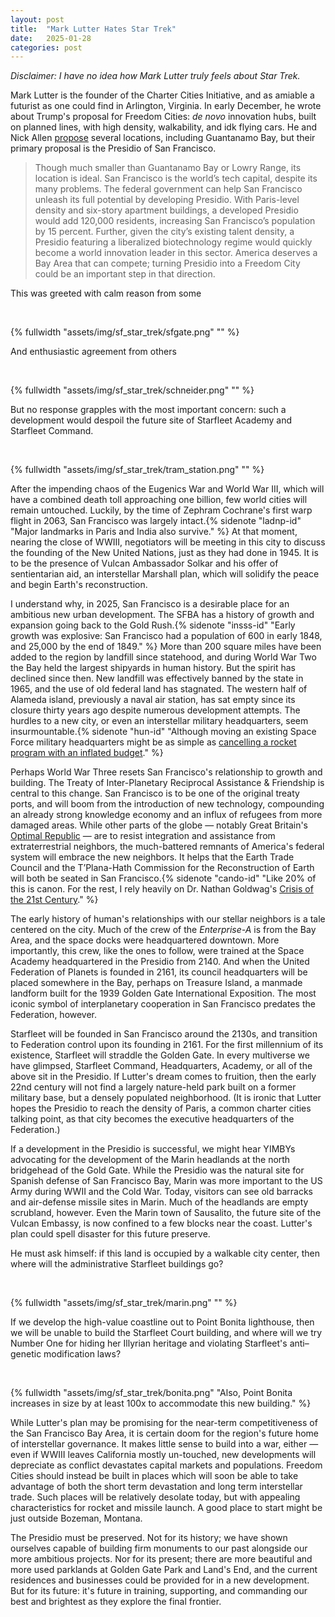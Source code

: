 ```yaml
---
layout: post
title:  "Mark Lutter Hates Star Trek"
date:   2025-01-28
categories: post
---
```


<p style="font-size: 14px; font-style: italic;">Disclaimer: I have no idea how Mark Lutter truly feels about Star Trek.</p>

Mark Lutter is the founder of the Charter Cities Initiative, and as amiable a futurist as one could find in Arlington, Virginia. In early December, he wrote about Trump's proposal for Freedom Cities: *de novo* innovation hubs, built on planned lines, with high density, walkability, and idk flying cars. He and Nick Allen [propose](https://www.city-journal.org/article/building-freedom-cities) several locations, including Guantanamo Bay, but their primary proposal is the Presidio of San Francisco. 

> Though much smaller than Guantanamo Bay or Lowry Range, its location is ideal. San Francisco is the world’s tech capital, despite its many problems. The federal government can help San Francisco unleash its full potential by developing Presidio. With Paris-level density and six-story apartment buildings, a developed Presidio would add 120,000 residents, increasing San Francisco’s population by 15 percent. Further, given the city’s existing talent density, a Presidio featuring a liberalized biotechnology regime would quickly become a world innovation leader in this sector. America deserves a Bay Area that can compete; turning Presidio into a Freedom City could be an important step in that direction.

This was greeted with calm reason from some

<br>

{% fullwidth "assets/img/sf_star_trek/sfgate.png" "" %}

And enthusiastic agreement from others

<br>

{% fullwidth "assets/img/sf_star_trek/schneider.png" "" %}

But no response grapples with the most important concern: such a development would despoil the future site of Starfleet Academy and Starfleet Command. 

<br>

{% fullwidth "assets/img/sf_star_trek/tram_station.png" "" %}

After the impending chaos of the Eugenics War and World War III, which will have a combined death toll approaching one billion, few world cities will remain untouched. Luckily, by the time of Zephram Cochrane's first warp flight in 2063, San Francisco was largely intact.{% sidenote "ladnp-id" "Major landmarks in Paris and India also survive." %} At that moment, nearing the close of WWIII, negotiators will be meeting in this city to discuss the founding of the New United Nations, just as they had done in 1945. It is to be the presence of Vulcan Ambassador Solkar and his offer of sentientarian aid, an interstellar Marshall plan, which will solidify the peace and begin Earth's reconstruction. 

I understand why, in 2025, San Francisco is a desirable place for an ambitious new urban development. The SFBA has a history of growth and expansion going back to the Gold Rush.{% sidenote "insss-id" "Early growth was explosive: San Francisco had a population of 600 in early 1848, and 25,000 by the end of 1849." %} More than 200 square miles have been added to the region by landfill since statehood, and during World War Two the Bay held the largest shipyards in human history. But the spirit has declined since then. New landfill was effectively banned by the state in 1965, and the use of old federal land has stagnated. The western half of Alameda island, previously a naval air station, has sat empty since its closure thirty years ago despite numerous development attempts. The hurdles to a new city, or even an interstellar military headquarters, seem insurmountable.{% sidenote "hun-id" "Although moving an existing Space Force military headquarters might be as simple as [cancelling a rocket program with an inflated budget](https://arstechnica.com/space/2024/12/how-did-the-ceo-of-an-online-payments-firm-become-the-nominee-to-lead-nasa/)." %} 

Perhaps World War Three resets San Francisco's relationship to growth and building. The Treaty of Inter-Planetary Reciprocal Assistance & Friendship is central to this change. San Francisco is to be one of the original treaty ports, and will boom from the introduction of new technology, compounding an already strong knowledge economy and an influx of refugees from more damaged areas. While other parts of the globe — notably Great Britain's [Optimal Republic](https://stexpanded.fandom.com/wiki/Optimal_Republic_of_Great_Britain) — are to resist integration and assistance from extraterrestrial neighbors, the much-battered remnants of America's federal system will embrace the new neighbors. It helps that the Earth Trade Council and the T’Plana-Hath Commission for the Reconstruction of Earth will both be seated in San Francisco.{% sidenote "cando-id" "Like 20% of this is canon. For the rest, I rely heavily on Dr. Nathan Goldwag's [Crisis of the 21st Century](https://tranquility.press/wp-content/uploads/2024/05/reconstructing-the-crisis-of-the-21st-century.pdf)." %}

The early history of human's relationships with our stellar neighbors is a tale centered on the city. Much of the crew of the *Enterprise-A* is from the Bay Area, and the space docks were headquartered downtown. More importantly, this crew, like the ones to follow, were trained at the Space Academy headquartered in the Presidio from 2140. And when the United Federation of Planets is founded in 2161, its council headquarters will be placed somewhere in the Bay, perhaps on Treasure Island, a manmade landform built for the 1939 Golden Gate International Exposition. The most iconic symbol of interplanetary cooperation in San Francisco predates the Federation, however. 

Starfleet will be founded in San Francisco around the 2130s, and transition to Federation control upon its founding in 2161. For the first millennium of its existence, Starfleet will straddle the Golden Gate. In every multiverse we have glimpsed, Starfleet Command, Headquarters, Academy, or all of the above sit in the Presidio. If Lutter's dream comes to fruition, then the early 22nd century will not find a largely nature-held park built on a former military base, but a densely populated neighborhood. (It is ironic that Lutter hopes the Presidio to reach the density of Paris, a common charter cities talking point, as that city becomes the executive headquarters of the Federation.) 

If a development in the Presidio is successful, we might hear YIMBYs advocating for the development of the Marin headlands at the north bridgehead of the Gold Gate. While the Presidio was the natural site for Spanish defense of San Francisco Bay, Marin was more important to the US Army during WWII and the Cold War. Today, visitors can see old barracks and air-defense missile sites in Marin. Much of the headlands are empty scrubland, however. Even the Marin town of Sausalito, the future site of the Vulcan Embassy, is now confined to a few blocks near the coast. Lutter's plan could spell disaster for this future preserve. 

He must ask himself: if this land is occupied by a walkable city center, then where will the administrative Starfleet buildings go? 

<br>

{% fullwidth "assets/img/sf_star_trek/marin.png" "" %}

If we develop the high-value coastline out to Point Bonita lighthouse, then we will be unable to build the Starfleet Court building, and where will we try Number One for hiding her Illyrian heritage and violating Starfleet's anti–genetic modification laws? 

<br>

{% fullwidth "assets/img/sf_star_trek/bonita.png" "Also, Point Bonita increases in size by at least 100x to accommodate this new building." %}

While Lutter's plan may be promising for the near-term competitiveness of the San Francisco Bay Area, it is certain doom for the region's future home of interstellar governance. It makes little sense to build into a war, either — even if WWIII leaves California mostly un-touched, new developments will depreciate as conflict devastates capital markets and populations. Freedom Cities should instead be built in places which will soon be able to take advantage of both the short term devastation and long term interstellar trade. Such places will be relatively desolate today, but with appealing characteristics for rocket and missile launch. A good place to start might be just outside Bozeman, Montana. 

The Presidio must be preserved. Not for its history; we have shown ourselves capable of building firm monuments to our past alongside our more ambitious projects. Nor for its present; there are more beautiful and more used parklands at Golden Gate Park and Land's End, and the current residences and businesses could be provided for in a new development. But for its future: it's future in training, supporting, and commanding our best and brightest as they explore the final frontier. 

